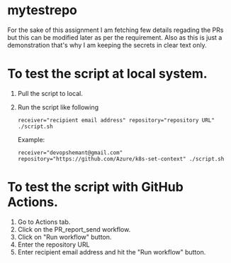 # mytestrepo

For the sake of this assignment I am fetching few details regading the PRs but this can be modified later as per the requirement. Also as this is just a demonstration that's why I am keeping the secrets in clear text only.

# To test the script at local system.
1) Pull the script to local.
2) Run the script like following

    ```receiver="recipient email address" repository="repository URL" ./script.sh```

    Example:

    ```receiver="devopshemant@gmail.com" repository="https://github.com/Azure/k8s-set-context" ./script.sh```

# To test the script with GitHub Actions.
1) Go to Actions tab.
2) Click on the PR_report_send workflow.
3) Click on "Run workflow" button.
4) Enter the repository URL
5) Enter recipient email address and hit the "Run workflow" button.